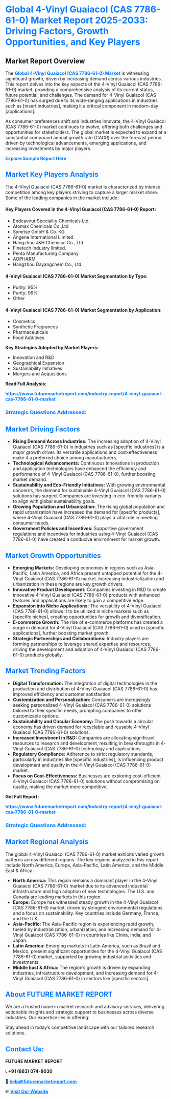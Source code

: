<h1 style="color: #007BFF;">Global 4-Vinyl Guaiacol (CAS 7786-61-0) Market Report 2025-2033: Driving Factors, Growth Opportunities, and Key Players</h1>

<section id="overview">
<h2>Market Report Overview</h2>
<p>The <a href="https://www.futuremarketreport.com/industry-report/4-vinyl-guaiacol-cas-7786-61-0-market" style="color: #007BFF; text-decoration: none;"><strong>Global 4-Vinyl Guaiacol (CAS 7786-61-0) Market</strong></a> is witnessing significant growth, driven by increasing demand across various industries. This report delves into the key aspects of the 4-Vinyl Guaiacol (CAS 7786-61-0) market, providing a comprehensive analysis of its current status, future potential, and challenges. The demand for 4-Vinyl Guaiacol (CAS 7786-61-0) has surged due to its wide-ranging applications in industries such as [insert industries], making it a critical component in modern-day [applications].</p>
<p>As consumer preferences shift and industries innovate, the 4-Vinyl Guaiacol (CAS 7786-61-0) market continues to evolve, offering both challenges and opportunities for stakeholders. The global market is expected to expand at a substantial compound annual growth rate (CAGR) over the forecast period, driven by technological advancements, emerging applications, and increasing investments by major players.</p>
</section>

<section id="overview">
<p><a href="https://www.futuremarketreport.com/request-sample/reportId=108656" style="color: #007BFF; text-decoration: none;"><strong>Explore Sample Report Here</strong></a></p>
</section>

<section id="key-players">
<h2 style="color: #007BFF;">Market Key Players Analysis</h2>
<p>The 4-Vinyl Guaiacol (CAS 7786-61-0) market is characterized by intense competition among key players striving to capture a larger market share. Some of the leading companies in the market include:</p>
<h4>Key Players Covered in the 4-Vinyl Guaiacol (CAS 7786-61-0) Report:</h4>
<ul><li>Endeavour Speciality Chemicals Ltd.</li><li>Atomax Chemicals Co.,Ltd</li><li>Symrise GmbH &amp; Co. KG</li><li>Angene International Limited</li><li>Hangzhou J&amp;H Chemical Co., Ltd</li><li>Finetech Industry limited.</li><li>Penta Manufacturing Company</li><li>AOPHARM</li><li>Hangzhou Dayangchem Co., Ltd.</li></ul>
<h4>4-Vinyl Guaiacol (CAS 7786-61-0) Market Segmentation by Type:</h4>
<ul><li>Purity: 95%</li><li>Purity: 99%</li><li>Other</li></ul>

<h4>4-Vinyl Guaiacol (CAS 7786-61-0) Market Segmentation by Application:</h4>
<ul><li>Cosmetics</li><li>Synthetic Fragrances</li><li>Pharmaceuticals</li><li>Food Additives</li></ul>
<p><strong>Key Strategies Adopted by Market Players:</strong></p>
<ul>
<li>Innovation and R&D</li>
<li>Geographical Expansion</li>
<li>Sustainability Initiatives</li>
<li>Mergers and Acquisitions</li>
</ul>
</section>

<section>
<p><strong>Read Full Analysis: </strong></p><a href="https://www.futuremarketreport.com/industry-report/4-vinyl-guaiacol-cas-7786-61-0-market" style="color: #007BFF; text-decoration: none;"><strong>https://www.futuremarketreport.com/industry-report/4-vinyl-guaiacol-cas-7786-61-0-market</strong></a>
<h3 style="color: #007BFF;">Strategic Questions Addressed:</h3>
</section>

<section id="driving-factors">
<h2 style="color: #007BFF;">Market Driving Factors</h2>
<ul>
<li><strong>Rising Demand Across Industries:</strong> The increasing adoption of 4-Vinyl Guaiacol (CAS 7786-61-0) in industries such as [specific industries] is a major growth driver. Its versatile applications and cost-effectiveness make it a preferred choice among manufacturers.</li>
<li><strong>Technological Advancements:</strong> Continuous innovations in production and application technologies have enhanced the efficiency and performance of 4-Vinyl Guaiacol (CAS 7786-61-0), further boosting market demand.</li>
<li><strong>Sustainability and Eco-Friendly Initiatives:</strong> With growing environmental concerns, the demand for sustainable 4-Vinyl Guaiacol (CAS 7786-61-0) solutions has surged. Companies are investing in eco-friendly variants to align with global sustainability goals.</li>
<li><strong>Growing Population and Urbanization:</strong> The rising global population and rapid urbanization have increased the demand for [specific products], where 4-Vinyl Guaiacol (CAS 7786-61-0) plays a vital role in meeting consumer needs.</li>
<li><strong>Government Policies and Incentives:</strong> Supportive government regulations and incentives for industries using 4-Vinyl Guaiacol (CAS 7786-61-0) have created a conducive environment for market growth.</li>
</ul>
</section>

<section id="growth-opportunities">
<h2 style="color: #007BFF;">Market Growth Opportunities</h2>
<ul>
<li><strong>Emerging Markets:</strong> Developing economies in regions such as Asia-Pacific, Latin America, and Africa present untapped potential for the 4-Vinyl Guaiacol (CAS 7786-61-0) market. Increasing industrialization and urbanization in these regions are key growth drivers.</li>
<li><strong>Innovative Product Development:</strong> Companies investing in R&D to create innovative 4-Vinyl Guaiacol (CAS 7786-61-0) products with enhanced features and applications are likely to gain a competitive edge.</li>
<li><strong>Expansion into Niche Applications:</strong> The versatility of 4-Vinyl Guaiacol (CAS 7786-61-0) allows it to be utilized in niche markets such as [specific niches], creating opportunities for growth and diversification.</li>
<li><strong>E-commerce Growth:</strong> The rise of e-commerce platforms has created a surge in demand for 4-Vinyl Guaiacol (CAS 7786-61-0) used in [specific applications], further boosting market growth.</li>
<li><strong>Strategic Partnerships and Collaborations:</strong> Industry players are forming partnerships to leverage shared expertise and resources, driving the development and adoption of 4-Vinyl Guaiacol (CAS 7786-61-0) products globally.</li>
</ul>
</section>

<section id="trending-factors">
<h2 style="color: #007BFF;">Market Trending Factors</h2>
<ul>
<li><strong>Digital Transformation:</strong> The integration of digital technologies in the production and distribution of 4-Vinyl Guaiacol (CAS 7786-61-0) has improved efficiency and customer satisfaction.</li>
<li><strong>Customization and Personalization:</strong> Consumers are increasingly seeking personalized 4-Vinyl Guaiacol (CAS 7786-61-0) solutions tailored to their specific needs, prompting companies to offer customizable options.</li>
<li><strong>Sustainability and Circular Economy:</strong> The push towards a circular economy has driven demand for recyclable and reusable 4-Vinyl Guaiacol (CAS 7786-61-0) solutions.</li>
<li><strong>Increased Investment in R&D:</strong> Companies are allocating significant resources to research and development, resulting in breakthroughs in 4-Vinyl Guaiacol (CAS 7786-61-0) technology and applications.</li>
<li><strong>Regulatory Compliance:</strong> Adherence to strict regulatory standards, particularly in industries like [specific industries], is influencing product development and quality in the 4-Vinyl Guaiacol (CAS 7786-61-0) market.</li>
<li><strong>Focus on Cost-Effectiveness:</strong> Businesses are exploring cost-efficient 4-Vinyl Guaiacol (CAS 7786-61-0) solutions without compromising on quality, making the market more competitive.</li>
</ul>
</section>

<section>
<p><strong>Get Full Report: </strong></p><a href="https://www.futuremarketreport.com/industry-report/4-vinyl-guaiacol-cas-7786-61-0-market" style="color: #007BFF; text-decoration: none;"><strong>https://www.futuremarketreport.com/industry-report/4-vinyl-guaiacol-cas-7786-61-0-market</strong></a>
<h3 style="color: #007BFF;">Strategic Questions Addressed:</h3>
</section>


<section id="regional-analysis">
<h2 style="color: #007BFF;">Market Regional Analysis</h2>
<p>The global 4-Vinyl Guaiacol (CAS 7786-61-0) market exhibits varied growth patterns across different regions. The key regions analyzed in this report include North America, Europe, Asia-Pacific, Latin America, and the Middle East & Africa:</p>
<ul>
<li><strong>North America:</strong> This region remains a dominant player in the 4-Vinyl Guaiacol (CAS 7786-61-0) market due to its advanced industrial infrastructure and high adoption of new technologies. The U.S. and Canada are leading markets in this region.</li>
<li><strong>Europe:</strong> Europe has witnessed steady growth in the 4-Vinyl Guaiacol (CAS 7786-61-0) market, driven by stringent environmental regulations and a focus on sustainability. Key countries include Germany, France, and the U.K.</li>
<li><strong>Asia-Pacific:</strong> The Asia-Pacific region is experiencing rapid growth, fueled by industrialization, urbanization, and increasing demand for 4-Vinyl Guaiacol (CAS 7786-61-0) in countries like China, India, and Japan.</li>
<li><strong>Latin America:</strong> Emerging markets in Latin America, such as Brazil and Mexico, present significant opportunities for the 4-Vinyl Guaiacol (CAS 7786-61-0) market, supported by growing industrial activities and investments.</li>
<li><strong>Middle East & Africa:</strong> The region’s growth is driven by expanding industries, infrastructure development, and increasing demand for 4-Vinyl Guaiacol (CAS 7786-61-0) in sectors like [specific sectors].</li>
</ul>
</section>

<footer>
<h2 style="color: #007BFF;">About FUTURE MARKET REPORT</h2>
<p>We are a trusted name in market research and advisory services, delivering actionable insights and strategic support to businesses across diverse industries. Our expertise lies in offering:</p>

<p>Stay ahead in today’s competitive landscape with our tailored research solutions.</p>

<h2 style="color: #007BFF;">Contact Us:</h2>
<p><strong>FUTURE MARKET REPORT</strong></p>
<p>📞 <strong>+91 (883) 074-8030</strong></p>
<p>📧 <strong><a href="mailto:help@futuremarketreport.com" style="color: #007BFF;">help@futuremarketreport.com</a></strong></p>
<p>🌐 <strong><a href="https://www.futuremarketreport.com/" style="color: #007BFF;">Visit Our Website</a></strong></p>
</footer>